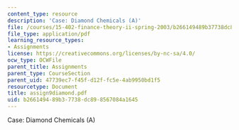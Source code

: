 ```yaml
---
content_type: resource
description: 'Case: Diamond Chemicals (A)'
file: /courses/15-402-finance-theory-ii-spring-2003/b266149489b37738dc898567084a1645_assign9diamond.pdf
file_type: application/pdf
learning_resource_types:
- Assignments
license: https://creativecommons.org/licenses/by-nc-sa/4.0/
ocw_type: OCWFile
parent_title: Assignments
parent_type: CourseSection
parent_uid: 47739ec7-f45f-d12f-fc5e-4ab9950bd1f5
resourcetype: Document
title: assign9diamond.pdf
uid: b2661494-89b3-7738-dc89-8567084a1645
---
```

Case: Diamond Chemicals (A)